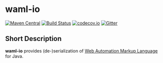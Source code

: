 # waml-io

[![Maven Central](https://maven-badges.herokuapp.com/maven-central/website.automate/waml-io/badge.svg)](https://maven-badges.herokuapp.com/maven-central/website.automate/waml-io) [![Build Status](https://travis-ci.org/automate-website/waml-io.svg?branch=master)](https://travis-ci.org/automate-website/waml-io) [![codecov.io](https://codecov.io/github/automate-website/waml-io/coverage.svg?branch=master)](https://codecov.io/github/automate-website/waml-io?branch=master) [![Gitter](https://badges.gitter.im/automate-website/waml-io.svg)](https://gitter.im/automate-website/waml-io?utm_source=badge&utm_medium=badge&utm_campaign=pr-badge)

## Short Description
**waml-io** provides (de-)serialization of [Web Automation Markup Language][waml-git] for Java.

[waml-git]: https://github.com/automate-website/waml

